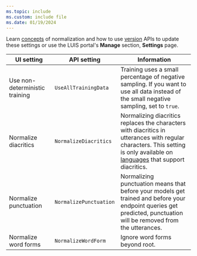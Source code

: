 ```yaml
---
ms.topic: include
ms.custom: include file
ms.date: 01/19/2024
---
```


Learn [concepts](../concepts/utterances.md#utterance-normalization) of normalization and how to use [version](/rest/api/cognitiveservices-luis/authoring/versions?view=rest-cognitiveservices-luis-authoring-v3.0-preview&preserve-view=true) APIs to update these settings or use the LUIS portal's **Manage** section, **Settings** page.


|UI setting|API setting|Information|
|--|--|--|
|Use non-deterministic training|`UseAllTrainingData`|Training uses a small percentage of negative sampling. If you want to use all data instead of the small negative sampling, set to `true`. |
|Normalize diacritics|`NormalizeDiacritics`|Normalizing diacritics replaces the characters with diacritics in utterances with regular characters. This setting is only available on [languages](../luis-reference-application-settings.md#diacritics-normalization) that support diacritics.|
|Normalize punctuation|`NormalizePunctuation`|Normalizing punctuation means that before your models get trained and before your endpoint queries get predicted, punctuation will be removed from the utterances.|
|Normalize word forms|`NormalizeWordForm`|Ignore word forms beyond root.|
